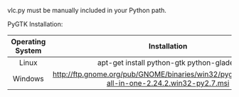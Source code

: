vlc.py must be manually included in your Python path.

PyGTK Installation:

| Operating System | Installation |
| :----------------: | :----------------------------------------------: |
| Linux  | apt-get install python-gtk python-glade2  |
| Windows  | http://ftp.gnome.org/pub/GNOME/binaries/win32/pygtk/2.24/pygtk-all-in-one-2.24.2.win32-py2.7.msi  |